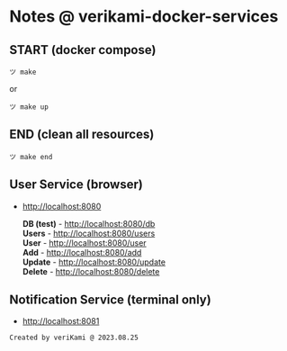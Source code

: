 # Notes @ verikami-docker-services

## START (docker compose) 

```
ツ make
``` 

or 

```
ツ make up
```

## END (clean all resources)

```
ツ make end
```

## User Service (browser)

- [http://localhost:8080](http://localhost:8080)

  **DB (test)** - [http://localhost:8080/db](http://localhost:8080/db)  
  **Users** - [http://localhost:8080/users](http://localhost:8080/users)  
  **User** - [http://localhost:8080/user](http://localhost:8080/user)  
  **Add** - [http://localhost:8080/add](http://localhost:8080/add)  
  **Update** - [http://localhost:8080/update](http://localhost:8080/update)  
  **Delete** - [http://localhost:8080/delete](http://localhost:8080/delete)  

## Notification Service (terminal only)

- [http://localhost:8081](http://localhost:8081)


```
Created by veriKami @ 2023.08.25
```
